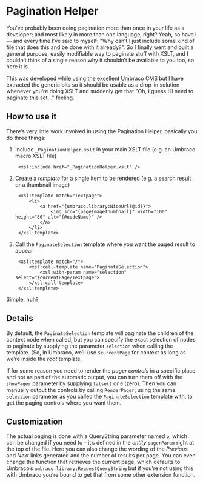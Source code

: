 # Pagination Helper

You&#8217;ve probably been doing pagination more than once in your life as a developer; and most likely in
more than one language, right? Yeah, so have I &#8212; and every time I&#8217;ve said to myself: "Why can&#8217;t
I just include some kind of file that does this and be done with it already?".
So I finally went and built a general purpose, easily modifiable way to paginate stuff with XSLT, and I couldn&#8217;t
think of a single reason why it shouldn&#8217;t be available to you too, so here it is. 

This was developed while using the excellent [Umbraco CMS](http://umbraco.com) but I have extracted the generic bits so
it should be usable as a drop-in solution whenever you&#8217;re doing XSLT and suddenly get that "Oh, I guess I&#8217;ll need
to paginate this set..." feeling.

## How to use it

There&#8217;s very little work involved in using the Pagination Helper, basically you do three things:

1. Include `_PaginationHelper.xslt` in your main XSLT file (e.g. an Umbraco macro XSLT file)

		<xsl:include href="_PaginationHelper.xslt" />

2. Create a *template* for a single item to be rendered (e.g. a search result or a thumbnail image)

		<xsl:template match="Textpage">
			<li>
				<a href="{umbraco.library:NiceUrl(@id)}">
					<img src="{pageImageThumbnail}" width="100" height="80" alt="{@nodeName}" />
				</a>
			</li>
		</xsl:template>

3. Call the `PaginateSelection` template where you want the paged result to appear 

		<xsl:template match="/">
			<xsl:call-template name="PaginateSelection">
				<xsl:with-param name="selection" select="$currentPage/Textpage">
			</xsl:call-template>
		</xsl:template>

Simple, huh?

## Details

By default, the `PaginateSelection` template will paginate the children of the context node when called, but you can
specify the exact selection of nodes to paginate by supplying the parameter `selection` when calling the template.
(So, in Umbraco, we&#8217;ll use `$currentPage` for context as long as we&#8217;re inside the *root* template.

If for some reason you need to render the *pager controls* in a specific place and not as part of the automatic
output, you can turn them off with the `showPager` parameter by supplying `false()` or `0` (zero). Then you
can manually output the controls by calling `RenderPager`, using the same `selection` parameter as you called the
`PaginateSelection` template with, to get the paging controls where you want them.

## Customization

The actual paging is done with a QueryString parameter named `p`, which can be changed if you need to - it&#8217;s
defined in the *entity* `pagerParam` right at the top of the file. Here you can also change the wording of the
*Previous* and *Next* links generated and the number of results per page. You can even change the function that
retrieves the current page, which defaults to Umbraco&#8217;s `umbraco.library:RequestQueryString` but if
you&#8217;re not using this with Umbraco you&#8217;re bound to get that from some other extension function.
